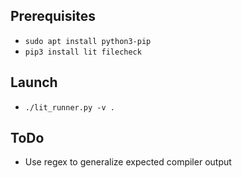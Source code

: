 ## Prerequisites 
* `sudo apt install python3-pip`
* `pip3 install lit filecheck`

## Launch
* `./lit_runner.py -v .`

## ToDo
* Use regex to generalize expected compiler output
